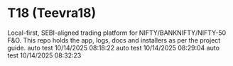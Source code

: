 ﻿# T18 (Teevra18)
Local-first, SEBI-aligned trading platform for NIFTY/BANKNIFTY/NIFTY-50 F&O.
This repo holds the app, logs, docs and installers as per the project guide.
auto test 10/14/2025 08:18:22
auto test 10/14/2025 08:29:04
auto test 10/14/2025 08:32:23
